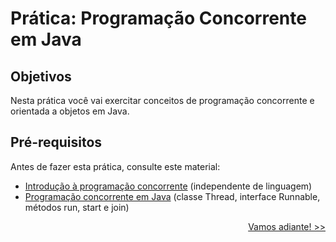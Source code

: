 
# Prática: Programação Concorrente em Java



## Objetivos
Nesta prática você vai exercitar conceitos de programação concorrente e orientada a objetos em Java.

## Pré-requisitos

Antes de fazer esta prática, consulte este material:
- [Introdução à programação concorrente](https://docs.google.com/presentation/d/1R1E1_Tn5F6bELJZFZwYnX4_p5MDQk_bDk7wgpkHB9NI/edit?usp=sharing) (independente de linguagem)
- [Programação concorrente em Java](https://docs.google.com/presentation/d/1SSLdhn4rjIoest2s1FSeAYJuwrjdMOWR_zkWRM_yajQ/edit?usp=sharing) (classe Thread, interface Runnable, métodos run, start e join)

<p align="right"><a href="instructions/README01.md">Vamos adiante! >></a> </p>

